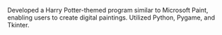 Developed a Harry Potter-themed program similar to Microsoft Paint, enabling users to create digital paintings. Utilized Python, Pygame, and Tkinter.
